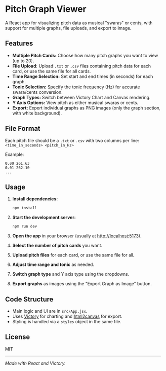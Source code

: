 # Pitch Graph Viewer

A React app for visualizing pitch data as musical "swaras" or cents, with support for multiple graphs, file uploads, and export to image.

## Features

- **Multiple Pitch Cards:** Choose how many pitch graphs you want to view (up to 20).
- **File Upload:** Upload `.txt` or `.csv` files containing pitch data for each card, or use the same file for all cards.
- **Time Range Selection:** Set start and end times (in seconds) for each graph.
- **Tonic Selection:** Specify the tonic frequency (Hz) for accurate swara/cents conversion.
- **Graph Types:** Switch between Victory Chart and Canvas rendering.
- **Y Axis Options:** View pitch as either musical swaras or cents.
- **Export:** Export individual graphs as PNG images (only the graph section, with white background).

## File Format

Each pitch file should be a `.txt` or `.csv` with two columns per line:  
`<time_in_seconds> <pitch_in_Hz>`

Example:

```
0.00 261.63
0.01 262.10
...
```

## Usage

1. **Install dependencies:**

   ```sh
   npm install
   ```

2. **Start the development server:**

   ```sh
   npm run dev
   ```

3. **Open the app** in your browser (usually at [http://localhost:5173](http://localhost:5173)).

4. **Select the number of pitch cards** you want.

5. **Upload pitch files** for each card, or use the same file for all.

6. **Adjust time range and tonic** as needed.

7. **Switch graph type** and Y axis type using the dropdowns.

8. **Export graphs** as images using the "Export Graph as Image" button.

## Code Structure

- Main logic and UI are in `src/App.jsx`.
- Uses [Victory](https://formidable.com/open-source/victory/) for charting and [html2canvas](https://github.com/niklasvh/html2canvas) for export.
- Styling is handled via a `styles` object in the same file.

## License

MIT

---

_Made with React and Victory._
